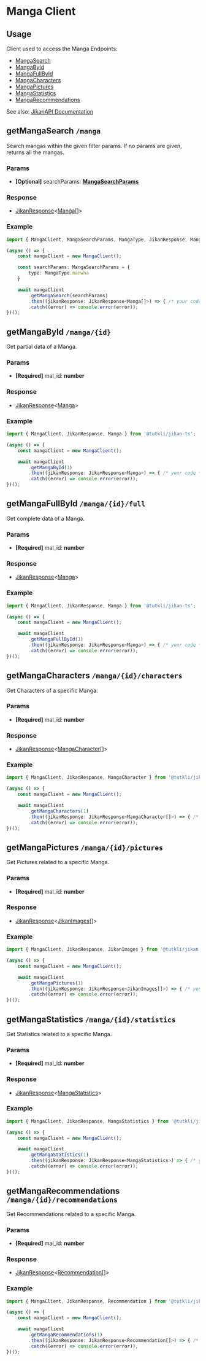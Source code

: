 # Manga Client

## Usage

Client used to access the Manga Endpoints:

- [MangaSearch](#getmangasearch-manga)
- [MangaById](#getmangabyid-manga-id)
- [MangaFullById](#getmangafullbyid-manga-id-full)
- [MangaCharacters](#getmangacharacters-manga-id-characters)
- [MangaPictures](#getmangapictures-manga-id-pictures)
- [MangaStatistics](#getmangastatistics-manga-id-statistics)
- [MangaRecommendations](#getmangarecommendations-manga-id-recommendations)

See also: [JikanAPI Documentation](https://docs.api.jikan.moe/)


## getMangaSearch `/manga`

Search mangas within the given filter params. If no params are given, returns all the mangas.

### Params

- **[Optional]** searchParams: <a href="/jikan-ts-docs/typings/params#mangasearchparams">**MangaSearchParams**</a>

### Response

- <a href="/jikan-ts-docs/guides/client#client-response">JikanResponse</a><<a href="/jikan-ts-docs/typings/manga#manga">Manga</a>[]>

### Example

```ts
import { MangaClient, MangaSearchParams, MangaType, JikanResponse, Manga } from '@tutkli/jikan-ts';

(async () => {
    const mangaClient = new MangaClient();

    const searchParams: MangaSearchParams = {
        type: MangaType.manwha
    }

    await mangaClient
        .getMangaSearch(searchParams)
        .then((jikanResponse: JikanResponse<Manga[]>) => { /* your code */ })
        .catch((error) => console.error(error));
})();
```

<!-- ENDPOINT SPLIT MARKER -->

## getMangaById `/manga/{id}`

Get partial data of a Manga.

### Params

- **[Required]** mal_id: **number**

### Response

- <a href="/jikan-ts-docs/guides/client#client-response">JikanResponse</a><<a href="/jikan-ts-docs/typings/manga#manga">Manga</a>>

### Example

```ts
import { MangaClient, JikanResponse, Manga } from '@tutkli/jikan-ts';

(async () => {
    const mangaClient = new MangaClient();

    await mangaClient
        .getMangaById(1)
        .then((jikanResponse: JikanResponse<Manga>) => { /* your code */ })
        .catch((error) => console.error(error));
})();
```

<!-- ENDPOINT SPLIT MARKER -->

## getMangaFullById `/manga/{id}/full`

Get complete data of a Manga.

### Params

- **[Required]** mal_id: **number**

### Response

- <a href="/jikan-ts-docs/guides/client#client-response">JikanResponse</a><<a href="/jikan-ts-docs/typings/manga#manga">Manga</a>>

### Example

```ts
import { MangaClient, JikanResponse, Manga } from '@tutkli/jikan-ts';

(async () => {
    const mangaClient = new MangaClient();

    await mangaClient
        .getMangaFullById(1)
        .then((jikanResponse: JikanResponse<Manga>) => { /* your code */ })
        .catch((error) => console.error(error));
})();
```

<!-- ENDPOINT SPLIT MARKER -->

## getMangaCharacters `/manga/{id}/characters`

Get Characters of a specific Manga.

### Params

- **[Required]** mal_id: **number**

### Response

- <a href="/jikan-ts-docs/guides/client#client-response">JikanResponse</a><<a href="/jikan-ts-docs/typings/manga#mangacharacter">MangaCharacter</a>[]>

### Example

```ts
import { MangaClient, JikanResponse, MangaCharacter } from '@tutkli/jikan-ts';

(async () => {
    const mangaClient = new MangaClient();

    await mangaClient
        .getMangaCharacters(1)
        .then((jikanResponse: JikanResponse<MangaCharacter[]>) => { /* your code */ })
        .catch((error) => console.error(error));
})();
```

<!-- ENDPOINT SPLIT MARKER -->

## getMangaPictures `/manga/{id}/pictures`

Get Pictures related to a specific Manga.

### Params

- **[Required]** mal_id: **number**

### Response

- <a href="/jikan-ts-docs/guides/client#client-response">JikanResponse</a><<a href="/jikan-ts-docs/typings/common#jikanimages">JikanImages</a>[]>

### Example

```ts
import { MangaClient, JikanResponse, JikanImages } from '@tutkli/jikan-ts';

(async () => {
    const mangaClient = new MangaClient();

    await mangaClient
        .getMangaPictures(1)
        .then((jikanResponse: JikanResponse<JikanImages[]>) => { /* your code */ })
        .catch((error) => console.error(error));
})();
```

<!-- ENDPOINT SPLIT MARKER -->

## getMangaStatistics `/manga/{id}/statistics`

Get Statistics related to a specific Manga.

### Params

- **[Required]** mal_id: **number**

### Response

- <a href="/jikan-ts-docs/guides/client#client-response">JikanResponse</a><<a href="/jikan-ts-docs/typings/manga#mangastatistics">MangaStatistics</a>>

### Example

```ts
import { MangaClient, JikanResponse, MangaStatistics } from '@tutkli/jikan-ts';

(async () => {
    const mangaClient = new MangaClient();

    await mangaClient
        .getMangaStatistics(1)
        .then((jikanResponse: JikanResponse<MangaStatistics>) => { /* your code */ })
        .catch((error) => console.error(error));
})();
```

<!-- ENDPOINT SPLIT MARKER -->

## getMangaRecommendations `/manga/{id}/recommendations`

Get Recommendations related to a specific Manga.

### Params

- **[Required]** mal_id: **number**

### Response

- <a href="/jikan-ts-docs/guides/client#client-response">JikanResponse</a><<a href="/jikan-ts-docs/typings/common#recommendation">Recommendation</a>[]>

### Example

```ts
import { MangaClient, JikanResponse, Recommendation } from '@tutkli/jikan-ts';

(async () => {
    const mangaClient = new MangaClient();

    await mangaClient
        .getMangaRecommendations(1)
        .then((jikanResponse: JikanResponse<Recommendation[]>) => { /* your code */ })
        .catch((error) => console.error(error));
})();
```
